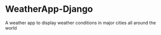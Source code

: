 # WeatherApp-Django
A weather app to display weather conditions in major cities all around the world
